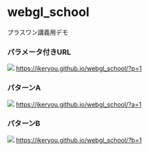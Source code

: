 # webgl_school
プラスワン講義用デモ

### パラメータ付きURL  
![](https://ikeryou.github.io/webgl_school/assets/image/cap0.jpg)
https://ikeryou.github.io/webgl_school/?p=1  

### パターンA  
![](https://ikeryou.github.io/webgl_school/assets/image/cap1.jpg)
https://ikeryou.github.io/webgl_school/?a=1

### パターンB  
![](https://ikeryou.github.io/webgl_school/assets/image/cap2.jpg)
https://ikeryou.github.io/webgl_school/?b=1
